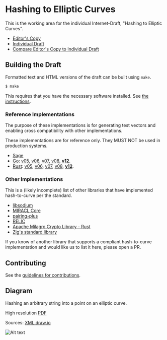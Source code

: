 # Hashing to Elliptic Curves

This is the working area for the individual Internet-Draft, "Hashing to Elliptic Curves".

* [Editor's Copy](https://cfrg.github.io/draft-irtf-cfrg-hash-to-curve/#go.draft-irtf-cfrg-hash-to-curve.html)
* [Individual Draft](https://tools.ietf.org/html/draft-irtf-cfrg-hash-to-curve)
* [Compare Editor's Copy to Individual Draft](https://cfrg.github.io/draft-irtf-cfrg-hash-to-curve/#go.draft-irtf-cfrg-hash-to-curve.diff)

## Building the Draft

Formatted text and HTML versions of the draft can be built using `make`.

```sh
$ make
```

This requires that you have the necessary software installed.  See
[the instructions](https://github.com/martinthomson/i-d-template/blob/master/doc/SETUP.md).

### Reference Implementations

The purpose of these implementations is for generating test vectors and enabling cross compatibility with other implementations.

These implementations are for reference only. They MUST NOT be used in production systems.

 - [Sage](https://github.com/cfrg/draft-irtf-cfrg-hash-to-curve/tree/master/poc)
 - [Go](https://github.com/armfazh/h2c-go-ref): 
     [v05](https://github.com/armfazh/h2c-go-ref/tree/v5.0.0), 
     [v06](https://github.com/armfazh/h2c-go-ref/tree/v6.0.0), 
     [v07](https://github.com/armfazh/h2c-go-ref/tree/v7.0.0), 
     [v08](https://github.com/armfazh/h2c-go-ref/tree/v8.0.0),
     **[v12](https://github.com/armfazh/h2c-go-ref/tree/v12.0.0)**.
 - [Rust](https://github.com/armfazh/h2c-rust-ref):
     [v05](https://github.com/armfazh/h2c-rust-ref/tree/v5.0.0),
     [v06](https://github.com/armfazh/h2c-rust-ref/tree/v6.0.0),
     [v07](https://github.com/armfazh/h2c-rust-ref/tree/v7.0.0),
     [v08](https://github.com/armfazh/h2c-rust-ref/tree/v8.0.0),
     **[v12](https://github.com/armfazh/h2c-rust-ref/tree/v12.0.0)**.

### Other Implementations

This is a (likely incomplete) list of other libraries that have implemented hash-to-curve per the standard.

 - [libsodium](https://github.com/jedisct1/libsodium)
 - [MIRACL Core](https://github.com/miracl/core)
 - [pairing-plus](https://github.com/algorand/pairing-plus)
 - [RELIC](https://github.com/relic-toolkit/relic)
 - [Apache Milagro Crypto Library - Rust](https://github.com/apache/incubator-milagro-crypto-rust)
 - [Zig's standard library](https://ziglang.org)

If you know of another library that supports a compliant hash-to-curve implementation and would like us to list it here, please open a PR.

## Contributing

See the
[guidelines for contributions](https://github.com/cfrg/draft-irtf-cfrg-hash-to-curve/blob/master/CONTRIBUTING.md).

## Diagram

Hashing an arbitrary string into a point on an elliptic curve.

High resolution [PDF](./drawings/diag.pdf)

Sources: [XML draw.io](./drawings/diag.xml)


![Alt text](drawings/diag.png)
